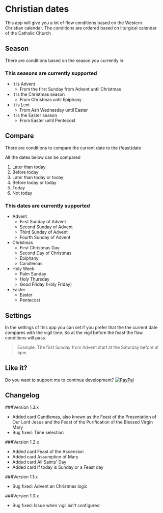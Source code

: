 # Christian dates

This app will give you a lot of flow conditions based on the Western Christian calendar.
The conditions are ordered based on liturgical calendar of the Catholic Church

## Season
There are conditions based on the season you currently in:

### This seasons are currently supported
* It is Advent
  - From the first Sunday from Advent until Christmas
* It is the Christmas season
  - From Christmas until Epiphany
* It is Lent
  - From Ash Wednesday until Easter
* It is the Easter season
  - From Easter until Pentecost

## Compare
There are conditions to compare the current date to the (feast)date

All the dates below can be compared
1. Later than today
2. Before today
3. Later than today or today
4. Before today or today
5. Today
6. Not today

### This dates are currently supported

* Advent
  - First Sunday of Advent
  - Second Sunday of Advent
  - Third Sunday of Advent
  - Fourth Sunday of Advent
* Christmas
  - First Christmas Day
  - Second Day of Christmas
  - Epiphany
  - Candlemas
* Holy Week
  - Palm Sunday
  - Holy Thursday
  - Good Friday (Holy Friday)
* Easter
  - Easter
  - Pentecost

## Settings
In the settings of this app you can set if you prefer that the the current date compares with the vigil time.
So at the vigil before the feast the flow conditions will pass.
> Example: The first Sunday from Advent start at the Saturday before at 5pm.

## Like it?

Do you want to support me to continue development?
[![PayPal](https://www.paypalobjects.com/webstatic/en_US/i/btn/png/blue-pill-paypal-34px.png)](https://www.paypal.me/kerkenit)

## Changelog

###Version 1.3.x
* Added card Candlemas, also known as the Feast of the Presentation of Our Lord Jesus and the Feast of the Purification of the Blessed Virgin Mary
* Bug fixed: Time selection

###Version 1.2.x
* Added card Feast of the Ascension
* Added card Assumption of Mary
* Added card All Saints' Day
* Added card if today is Sunday or a Feast day

###Version 1.1.x
* Bug fixed: Advent an Christmas logic


###Version 1.0.x
* Bug fixed: Issue when vigil isn't configured